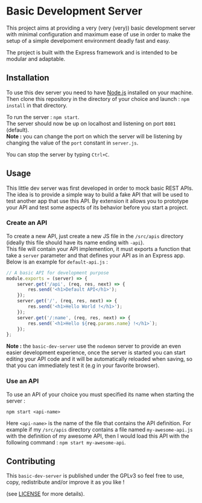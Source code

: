 # Basic Development Server

This project aims at providing a very (very (very)) basic development server with
minimal configuration and maximum ease of use in order to make the setup of a
simple develpoment environment deadly fast and easy.

The project is built with the Express framework and is intended to be modular and
adaptable.


## Installation

To use this dev server you need to have [Node.js](https://nodejs.org/en/download/)
installed on your machine.  
Then clone this repository in the directory of your choice and launch : `npm install`
in that directory.  

To run the server : `npm start`.  
The server should now be up on localhost and listening on port `8081` (default).  
**Note :** you can change the port on which the server will be listening by changing
the value of the `port` constant in `server.js`.

You can stop the server by typing `Ctrl+C`.

## Usage

This little dev server was first developed in order to mock basic REST APIs.
The idea is to provide a simple way to build a fake API that will be used to
test another app that use this API. By extension it allows you to prototype
your API and test some aspects of its behavior before you start a project.

### Create an API

To create a new API, just create a new JS file in the `/src/apis` directory
(ideally this file should have its name ending with `-api`).  
This file will contain your API implemention, it must exports a function that
take a `server` parameter and that defines your API as in an Express app.
Below is an example for `default-api.js` :

```js
// A basic API for development purpose
module.exports = (server) => {
	server.get('/api', (req, res, next) => {
		res.send('<h1>Default API</h1>');
	});
	server.get('/', (req, res, next) => {
		res.send('<h1>Hello World !</h1>');
	});
	server.get('/:name', (req, res, next) => {
		res.send(`<h1>Hello ${req.params.name} !</h1>`);
	});
};
```

**Note :** the `basic-dev-server` use the `nodemon` server to provide an even
easier development experience, once the server is started you can start editing
your API code and it will be automatically reloaded when saving, so that you can
immediately test it (e.g in your favorite browser).

### Use an API

To use an API of your choice you must specified its name when starting the server :
```
npm start <api-name>
```

Here `<api-name>` is the name of the file that contains the API definition.
For example if my `/src/apis` directory contains a file named `my-awesome-api.js`
with the definition of my awesome API, then I would load this API with the
following command : `npm start my-awesome-api`.


## Contributing

This `basic-dev-server` is published under the GPLv3 so feel free to use, copy,
redistribute and/or improve it as you like !

(see [LICENSE](./LICENSE.txt) for more details).
